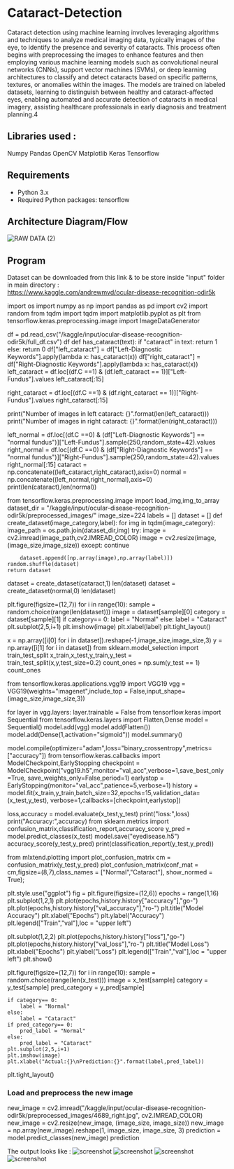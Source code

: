 # Cataract-Detection

Cataract detection using machine learning involves leveraging algorithms and techniques to analyze medical imaging data, typically images of the eye, to identify the presence and severity of cataracts. This process often begins with preprocessing the images to enhance features and then employing various machine learning models such as convolutional neural networks (CNNs), support vector machines (SVMs), or deep learning architectures to classify and detect cataracts based on specific patterns, textures, or anomalies within the images. The models are trained on labeled datasets, learning to distinguish between healthy and cataract-affected eyes, enabling automated and accurate detection of cataracts in medical imagery, assisting healthcare professionals in early diagnosis and treatment planning.4

## Libraries used :
Numpy
Pandas
OpenCV
Matplotlib
Keras
Tensorflow



## Requirements

- Python 3.x
- Required Python packages: tensorflow

## Architecture Diagram/Flow

![RAW DATA (2)](https://github.com/SAFZZ/Cataract-Detection/assets/75234912/ec9dc79f-c471-4510-894d-90473356874f)

## Program

Dataset can be downloaded from this link & to be store inside "input" folder in main directory : <br />
https://www.kaggle.com/andrewmvd/ocular-disease-recognition-odir5k <br />

import os
import numpy as np 
import pandas as pd 
import cv2
import random
from tqdm import tqdm
import matplotlib.pyplot as plt
from tensorflow.keras.preprocessing.image import ImageDataGenerator 

df = pd.read_csv("/kaggle/input/ocular-disease-recognition-odir5k/full_df.csv")
df
def has_cataract(text):
    if "cataract" in text:
        return 1
    else:
        return 0
df["left_cataract"] = df["Left-Diagnostic Keywords"].apply(lambda x: has_cataract(x))
df["right_cataract"] = df["Right-Diagnostic Keywords"].apply(lambda x: has_cataract(x))
left_cataract = df.loc[(df.C ==1) & (df.left_cataract == 1)]["Left-Fundus"].values
left_cataract[:15]

right_cataract = df.loc[(df.C ==1) & (df.right_cataract == 1)]["Right-Fundus"].values
right_cataract[:15]

print("Number of images in left cataract: {}".format(len(left_cataract)))
print("Number of images in right cataract: {}".format(len(right_cataract)))

left_normal = df.loc[(df.C ==0) & (df["Left-Diagnostic Keywords"] == "normal fundus")]["Left-Fundus"].sample(250,random_state=42).values
right_normal = df.loc[(df.C ==0) & (df["Right-Diagnostic Keywords"] == "normal fundus")]["Right-Fundus"].sample(250,random_state=42).values
right_normal[:15]
cataract = np.concatenate((left_cataract,right_cataract),axis=0)
normal = np.concatenate((left_normal,right_normal),axis=0)
print(len(cataract),len(normal))

from tensorflow.keras.preprocessing.image import load_img,img_to_array
dataset_dir = "/kaggle/input/ocular-disease-recognition-odir5k/preprocessed_images/"
image_size=224
labels = []
dataset = []
def create_dataset(image_category,label):
    for img in tqdm(image_category):
        image_path = os.path.join(dataset_dir,img)
        try:
            image = cv2.imread(image_path,cv2.IMREAD_COLOR)
            image = cv2.resize(image,(image_size,image_size))
        except:
            continue
        
        dataset.append([np.array(image),np.array(label)])
    random.shuffle(dataset)
    return dataset

dataset = create_dataset(cataract,1)
len(dataset)
dataset = create_dataset(normal,0)
len(dataset)

plt.figure(figsize=(12,7))
for i in range(10):
    sample = random.choice(range(len(dataset)))
    image = dataset[sample][0]
    category = dataset[sample][1]
    if category== 0:
        label = "Normal"
    else:
        label = "Cataract"
    plt.subplot(2,5,i+1)
    plt.imshow(image)
    plt.xlabel(label)
plt.tight_layout() 

x = np.array([i[0] for i in dataset]).reshape(-1,image_size,image_size,3)
y = np.array([i[1] for i in dataset])
from sklearn.model_selection import train_test_split
x_train,x_test,y_train,y_test = train_test_split(x,y,test_size=0.2)
count_ones = np.sum(y_test == 1)
count_ones

from tensorflow.keras.applications.vgg19 import VGG19
vgg = VGG19(weights="imagenet",include_top = False,input_shape=(image_size,image_size,3))

for layer in vgg.layers:
    layer.trainable = False
from tensorflow.keras import Sequential
from tensorflow.keras.layers import Flatten,Dense
model = Sequential()
model.add(vgg)
model.add(Flatten())
model.add(Dense(1,activation="sigmoid"))
model.summary()

model.compile(optimizer="adam",loss="binary_crossentropy",metrics=["accuracy"])
from tensorflow.keras.callbacks import ModelCheckpoint,EarlyStopping
checkpoint = ModelCheckpoint("vgg19.h5",monitor="val_acc",verbose=1,save_best_only=True,
                             save_weights_only=False,period=1)
earlystop = EarlyStopping(monitor="val_acc",patience=5,verbose=1)
history = model.fit(x_train,y_train,batch_size=32,epochs=15,validation_data=(x_test,y_test),
                    verbose=1,callbacks=[checkpoint,earlystop])

loss,accuracy = model.evaluate(x_test,y_test)
print("loss:",loss)
print("Accuracy:",accuracy)
from sklearn.metrics import confusion_matrix,classification_report,accuracy_score
y_pred = model.predict_classes(x_test)
model.save("eyedisease.h5")
accuracy_score(y_test,y_pred)
print(classification_report(y_test,y_pred))

from mlxtend.plotting import plot_confusion_matrix
cm = confusion_matrix(y_test,y_pred)
plot_confusion_matrix(conf_mat = cm,figsize=(8,7),class_names = ["Normal","Cataract"],
                      show_normed = True);

plt.style.use("ggplot")
fig = plt.figure(figsize=(12,6))
epochs = range(1,16)
plt.subplot(1,2,1)
plt.plot(epochs,history.history["accuracy"],"go-")
plt.plot(epochs,history.history["val_accuracy"],"ro-")
plt.title("Model Accuracy")
plt.xlabel("Epochs")
plt.ylabel("Accuracy")
plt.legend(["Train","val"],loc = "upper left")

plt.subplot(1,2,2)
plt.plot(epochs,history.history["loss"],"go-")
plt.plot(epochs,history.history["val_loss"],"ro-")
plt.title("Model Loss")
plt.xlabel("Epochs")
plt.ylabel("Loss")
plt.legend(["Train","val"],loc = "upper left")
plt.show()

plt.figure(figsize=(12,7))
for i in range(10):
    sample = random.choice(range(len(x_test)))
    image = x_test[sample]
    category = y_test[sample]
    pred_category = y_pred[sample]
    
    if category== 0:
        label = "Normal"
    else:
        label = "Cataract"      
    if pred_category== 0:
        pred_label = "Normal"
    else:
        pred_label = "Cataract"   
    plt.subplot(2,5,i+1)
    plt.imshow(image)
    plt.xlabel("Actual:{}\nPrediction:{}".format(label,pred_label))
plt.tight_layout() 

### Load and preprocess the new image
new_image = cv2.imread("/kaggle/input/ocular-disease-recognition-odir5k/preprocessed_images/4689_right.jpg", cv2.IMREAD_COLOR)
new_image = cv2.resize(new_image, (image_size, image_size))
new_image = np.array(new_image).reshape(1, image_size, image_size, 3)
prediction = model.predict_classes(new_image)
prediction

The output looks like : 
![screenshot](eye1.png)
![screenshot](eye2.png)
![screenshot](eye3.png)
![screenshot](eye4.png)


